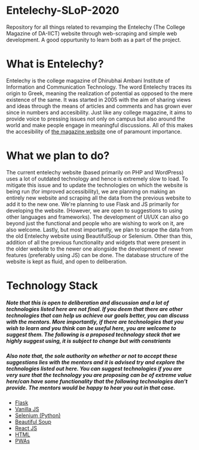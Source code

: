 # Entelechy-SLoP-2020

Repository for all things related to revamping the Entelechy (The College Magazine of DA-IICT) website through web-scraping and simple web development. A good oppurtunity to learn both as a part of the project.

# What is Entelechy?

Entelechy is the college magazine of Dhirubhai Ambani Institute of Information and Communication Technology. The word Entelechy traces its origin to Greek, meaning the realization of potential as opposed to the mere existence of the same. It was started in 2005 with the aim of sharing views and ideas through the means of articles and comments and has grown ever since in numbers and accesibility. Just like any college magazine, it aims to provide voice to pressing issues not only on campus but also around the world and make people engage in meaningful discussions. All of this makes the accesibility of [the magazine website](http://entelechy.daiict.ac.in/) one of paramount importance.

# What we plan to do?

The current entelechy website (based primarily on PHP and WordPress) uses a lot of outdated technology and hence is extremely slow to load. To mitigate this issue and to update the technologies on which the website is being run (for improved accessibility), we are planning on making an entirely new website and scraping all the data from the previous website to add it to the new one. We're planning to use Flask and JS primarily for developing the website. (However, we are open to suggestions to using other languages and frameworks). The development of UI/UX can also go beyond just the functional and people who are wishing to work on it, are also welcome. Lastly, but most importantly, we plan to scrape the data from the old Entelechy website using BeautifulSoup or Selenium. Other than this, addition of all the previous functionality and widgets that were present in the older website to the newer one alongside the development of newer features (preferably using JS) can be done. The database structure of the website is kept as fluid, and open to deliberation.

# Technology Stack

##### Note that this is open to deliberation and discussion and a lot of technologies listed here are not final. If you deem that there are other technologies that can help us achieve our goals better, you can discuss with the mentors. More importantly, if there are technologies that you wish to learn and you think can be useful here, you are welcome to suggest them. The following is a proposed technology stack that we highly suggest using, it is subject to change but with constriants
##### Also note that, the sole authority on whether or not to accept these suggestions lies with the mentors and it is advised try and explore the technologies listed out here.  You can suggest technologies if you are very sure that the technology you are proposing can be of extreme value here/can have some functionality that the following technologies don't provide. The mentors would be happy to hear you out in that case.

* [Flask](https://palletsprojects.com/p/flask/)
* [Vanilla JS](https://developer.mozilla.org/en-US/docs/Web/JavaScript)
* [Selenium (Python)](https://selenium-python.readthedocs.io/)
* [Beautiful Soup](https://www.crummy.com/software/BeautifulSoup/bs4/doc/)
* [React JS](https://reactjs.org/)
* [HTML](https://developer.mozilla.org/en-US/docs/Web/HTML)
* [PWAs](https://web.dev/progressive-web-apps/)


